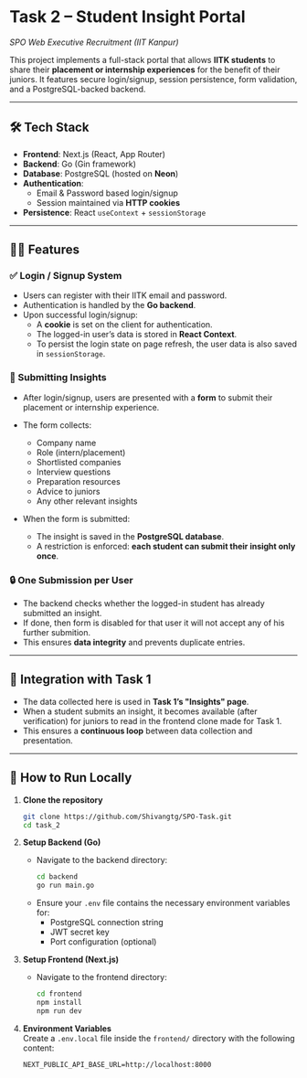 # Task 2 – Student Insight Portal  
_SPO Web Executive Recruitment (IIT Kanpur)_

This project implements a full-stack portal that allows **IITK students** to share their **placement or internship experiences** for the benefit of their juniors. It features secure login/signup, session persistence, form validation, and a PostgreSQL-backed backend.

---

## 🛠️ Tech Stack

- **Frontend**: Next.js (React, App Router)
- **Backend**: Go (Gin framework)
- **Database**: PostgreSQL (hosted on **Neon**)
- **Authentication**:
  - Email & Password based login/signup
  - Session maintained via **HTTP cookies**
- **Persistence**: React `useContext` + `sessionStorage`

---

## 👨‍💻 Features

### ✅ Login / Signup System

- Users can register with their IITK email and password.
- Authentication is handled by the **Go backend**.
- Upon successful login/signup:
  - A **cookie** is set on the client for authentication.
  - The logged-in user’s data is stored in **React Context**.
  - To persist the login state on page refresh, the user data is also saved in `sessionStorage`.

### 🧠 Submitting Insights

- After login/signup, users are presented with a **form** to submit their placement or internship experience.
- The form collects:
  - Company name
  - Role (intern/placement)
  - Shortlisted companies
  - Interview questions
  - Preparation resources
  - Advice to juniors
  - Any other relevant insights

- When the form is submitted:
  - The insight is saved in the **PostgreSQL database**.
  - A restriction is enforced: **each student can submit their insight only once**.

### 🔒 One Submission per User

- The backend checks whether the logged-in student has already submitted an insight.
- If done, then form is disabled for that user it will not accept any of his further submition.
- This ensures **data integrity** and prevents duplicate entries.

---

## 🔗 Integration with Task 1

- The data collected here is used in **Task 1’s "Insights" page**.
- When a student submits an insight, it becomes available (after verification) for juniors to read in the frontend clone made for Task 1.
- This ensures a **continuous loop** between data collection and presentation.

---

## 🧪 How to Run Locally

1. **Clone the repository**
   ```bash
   git clone https://github.com/Shivangtg/SPO-Task.git
   cd task_2
2. **Setup Backend (Go)**  
   - Navigate to the backend directory:
     ```bash
     cd backend
     go run main.go
     ```
   - Ensure your `.env` file contains the necessary environment variables for:
     - PostgreSQL connection string
     - JWT secret key
     - Port configuration (optional)

3. **Setup Frontend (Next.js)**  
   - Navigate to the frontend directory:
     ```bash
     cd frontend
     npm install
     npm run dev
     ```

4. **Environment Variables**  
   Create a `.env.local` file inside the `frontend/` directory with the following content:

   ```env
   NEXT_PUBLIC_API_BASE_URL=http://localhost:8000
